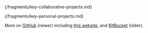 {/fragments/key-collaborative-projects.md}

{/fragments/key-personal-projects.md}

More on [GitHub](https://github.com/jakobeha) (newer) including [this website](https://github.com/Jakobeha/jakobeha.github.io), and [BitBucket](https://bitbucket.org/jakobeha) (older).
